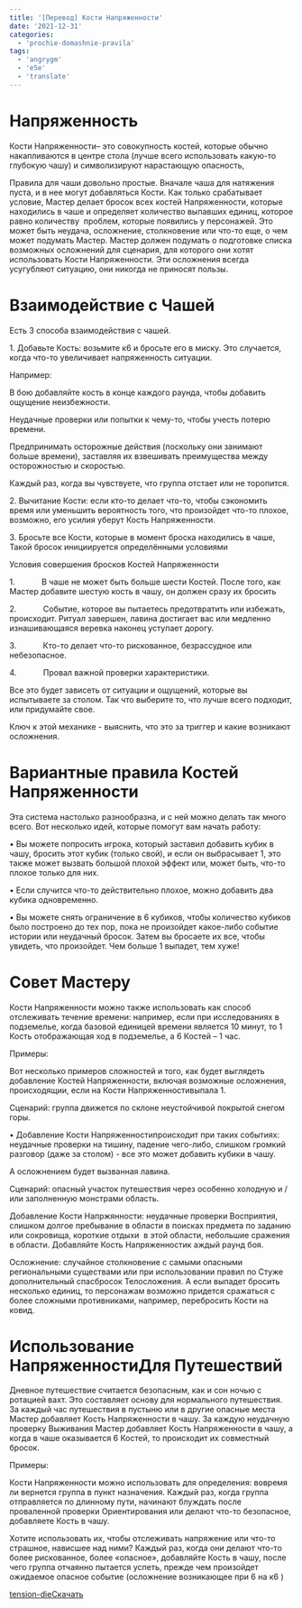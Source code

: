 ```yaml
---
title: '[Перевод] Кости Напряженности'
date: '2021-12-31'
categories:
  - 'prochie-domashnie-pravila'
tags:
  - 'angrygm'
  - 'e5e'
  - 'translate'
---
```


# Напряженность

Кости Напряженности– это совокупность костей, которые обычно накапливаются в центре стола (лучше всего использовать какую-то глубокую чашу) и символизируют нарастающую опасность,

Правила для чаши довольно простые. Вначале чаша для натяжения пуста, и в нее могут добавляться Кости. Как только срабатывает условие, Мастер делает бросок всех костей Напряженности, которые находились в чаше и определяет количество выпавших единиц, которое равно количеству  проблем, которые появились у персонажей. Это может быть неудача, осложнение, столкновение или что-то еще, о чем может подумать Мастер. Мастер должен подумать о подготовке списка возможных осложнений для сценария, для которого они хотят использовать Кости Напряженности. Эти осложнения всегда усугубляют ситуацию, они никогда не приносят пользы.

# Взаимодействие с Чашей

Есть 3 способа взаимодействия с чашей.

1\. Добавьте Кость: возьмите к6 и бросьте его в миску. Это случается, когда что-то увеличивает напряженность ситуации.

Например:

В бою добавляйте кость в конце каждого раунда, чтобы добавить ощущение неизбежности.

Неудачные проверки или попытки к чему-то, чтобы учесть потерю времени.

Предпринимать осторожные действия (поскольку они занимают больше времени), заставляя их взвешивать преимущества между осторожностью и скоростью.

Каждый раз, когда вы чувствуете, что группа отстает или не торопится.

2\. Вычитание Кости: если кто-то делает что-то, чтобы сэкономить время или уменьшить вероятность того, что произойдет что-то плохое, возможно, его усилия уберут Кость Напряженности.

3\. Бросьте все Кости, которые в момент броска находились в чаше, Такой бросок инициируется определёнными условиями

Условия совершения бросков Костей Напряженности

1.            В чаше не может быть больше шести Костей. После того, как Мастер добавите шестую кость в чашу, он должен сразу их бросить

2.            Событие, которое вы пытаетесь предотвратить или избежать, происходит. Ритуал завершен, лавина достигает вас или медленно изнашивающаяся веревка наконец уступает дорогу.

3.            Кто-то делает что-то рискованное, безрассудное или небезопасное.

4.            Провал важной проверки характеристики.

Все это будет зависеть от ситуации и ощущений, которые вы испытываете за столом. Так что выберите то, что лучше всего подходит, или придумайте свое.

Ключ к этой механике - выяснить, что это за триггер и какие возникают осложнения.

# Вариантные правила Костей Напряженности

Эта система настолько разнообразна, и с ней можно делать так много всего. Вот несколько идей, которые помогут вам начать работу:

• Вы можете попросить игрока, который заставил добавить кубик в чашу, бросить этот кубик (только свой), и если он выбрасывает 1, это также может вызвать большой плохой эффект или, может быть, что-то плохое только для них.

• Если случится что-то действительно плохое, можно добавить два кубика одновременно.

• Вы можете снять ограничение в 6 кубиков, чтобы количество кубиков было построено до тех пор, пока не произойдет какое-либо событие истории или неудачный бросок. Затем вы бросаете их все, чтобы увидеть, что произойдет. Чем больше 1 выпадет, тем хуже!

# Совет Мастеру

Кости Напряженности можно также использовать как способ отслеживать течение времени: например, если при исследованиях в подземелье, когда базовой единицей времени является 10 минут, то 1 Кость отображающая ход в подземелье, а 6 Костей – 1 час.

Примеры:

Вот несколько примеров сложностей и того, как будет выглядеть добавление Костей Напряженности, включая возможные осложнения, происходящии, если на Кости Напряженностивыпала 1.

Сценарий: группа движется по склоне неустойчивой покрытой снегом горы.

• Добавление Кости Напряженностипроисходит при таких событиях: неудачные проверки на тишину, падение чего-либо, слишком громкий разговор (даже за столом) - все это может добавить кубики в чашу.

А осложнением будет вызванная лавина.

Сценарий: опасный участок путешествия через особенно холодную и / или заполненную монстрами область.

Добавление Кости Напржянности: неудачные проверки Восприятия, слишком долгое пребывание в области в поисках предмета по заданию или сокровища, короткие отдыхи  в этой области, небольшие сражения в области. Добавляйте Кость Напряженностик аждый раунд боя.

Осложнение: случайное столкновение с самыми опасными региональными существами или при использовании правил по Стуже дополнительный спасбросок Телосложения. А если выпадет бросить несколько единиц, то персонажам возможно придется сражаться с более сложными противниками, например, перебросить Кости на ковид.

# Использование НапряженностиДля Путешествий

Дневное путешествие считается безопасным, как и сон ночью с ротацией вахт. Это составляет основу для нормального путешествия. За каждый час путешествия в пустыню или в другие опасные места Мастер добавляет Кость Напряженности в чашу. За каждую неудачную проверку Выживания Мастер добавляет Кость Напряженности в чашу, а когда в чаше оказывается 6 Костей, то происходит их совместный бросок.

Примеры:

Кости Напряженности можно использовать для определения: вовремя ли вернется группа в пункт назначения. Каждый раз, когда группа отправляется по длинному пути, начинают блуждать после проваленной проверки Ориентирования или делают что-то безопасное, добавляете Кость в чашу.

Хотите использовать их, чтобы отслеживать напряжение или что-то страшное, нависшее над ними? Каждый раз, когда они делают что-то более рискованное, более «опасное», добавляйте Кость в чашу, после чего группа отчаянно пытается успеть, прежде чем произойдет ожидаемое опасное событие (осложнение возникающее при 6 на к6 )

[tension-die](https://cyborgsandmages.files.wordpress.com/2021/12/tension-die.docx)[Скачать](https://cyborgsandmages.files.wordpress.com/2021/12/tension-die.docx)
